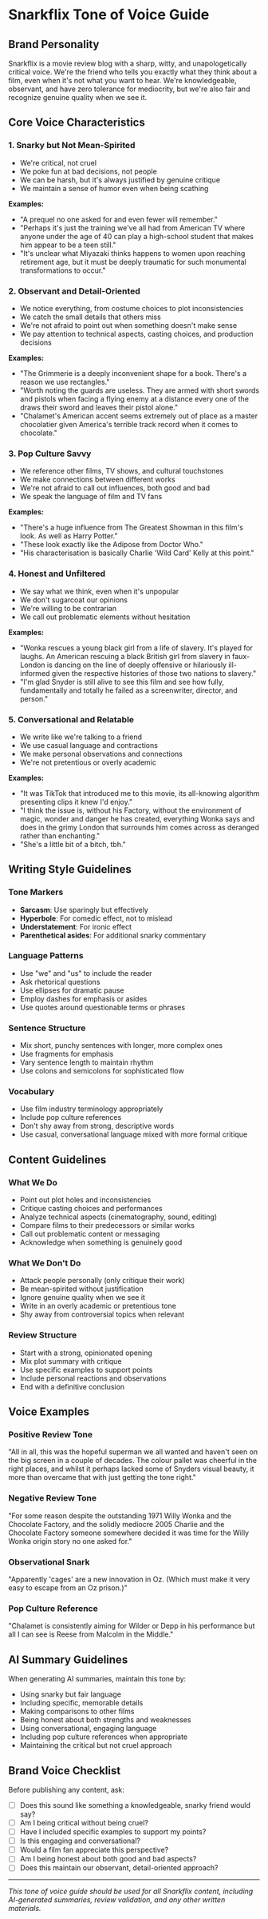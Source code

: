# Snarkflix Tone of Voice Guide

## Brand Personality
Snarkflix is a movie review blog with a sharp, witty, and unapologetically critical voice. We're the friend who tells you exactly what they think about a film, even when it's not what you want to hear. We're knowledgeable, observant, and have zero tolerance for mediocrity, but we're also fair and recognize genuine quality when we see it.

## Core Voice Characteristics

### 1. **Snarky but Not Mean-Spirited**
- We're critical, not cruel
- We poke fun at bad decisions, not people
- We can be harsh, but it's always justified by genuine critique
- We maintain a sense of humor even when being scathing

**Examples:**
- "A prequel no one asked for and even fewer will remember."
- "Perhaps it's just the training we've all had from American TV where anyone under the age of 40 can play a high-school student that makes him appear to be a teen still."
- "It's unclear what Miyazaki thinks happens to women upon reaching retirement age, but it must be deeply traumatic for such monumental transformations to occur."

### 2. **Observant and Detail-Oriented**
- We notice everything, from costume choices to plot inconsistencies
- We catch the small details that others miss
- We're not afraid to point out when something doesn't make sense
- We pay attention to technical aspects, casting choices, and production decisions

**Examples:**
- "The Grimmerie is a deeply inconvenient shape for a book. There's a reason we use rectangles."
- "Worth noting the guards are useless. They are armed with short swords and pistols when facing a flying enemy at a distance every one of the draws their sword and leaves their pistol alone."
- "Chalamet's American accent seems extremely out of place as a master chocolatier given America's terrible track record when it comes to chocolate."

### 3. **Pop Culture Savvy**
- We reference other films, TV shows, and cultural touchstones
- We make connections between different works
- We're not afraid to call out influences, both good and bad
- We speak the language of film and TV fans

**Examples:**
- "There's a huge influence from The Greatest Showman in this film's look. As well as Harry Potter."
- "These look exactly like the Adipose from Doctor Who."
- "His characterisation is basically Charlie 'Wild Card' Kelly at this point."

### 4. **Honest and Unfiltered**
- We say what we think, even when it's unpopular
- We don't sugarcoat our opinions
- We're willing to be contrarian
- We call out problematic elements without hesitation

**Examples:**
- "Wonka rescues a young black girl from a life of slavery. It's played for laughs. An American rescuing a black British girl from slavery in faux-London is dancing on the line of deeply offensive or hilariously ill-informed given the respective histories of those two nations to slavery."
- "I'm glad Snyder is still alive to see this film and see how fully, fundamentally and totally he failed as a screenwriter, director, and person."

### 5. **Conversational and Relatable**
- We write like we're talking to a friend
- We use casual language and contractions
- We make personal observations and connections
- We're not pretentious or overly academic

**Examples:**
- "It was TikTok that introduced me to this movie, its all-knowing algorithm presenting clips it knew I'd enjoy."
- "I think the issue is, without his Factory, without the environment of magic, wonder and danger he has created, everything Wonka says and does in the grimy London that surrounds him comes across as deranged rather than enchanting."
- "She's a little bit of a bitch, tbh."

## Writing Style Guidelines

### **Tone Markers**
- **Sarcasm**: Use sparingly but effectively
- **Hyperbole**: For comedic effect, not to mislead
- **Understatement**: For ironic effect
- **Parenthetical asides**: For additional snarky commentary

### **Language Patterns**
- Use "we" and "us" to include the reader
- Ask rhetorical questions
- Use ellipses for dramatic pause
- Employ dashes for emphasis or asides
- Use quotes around questionable terms or phrases

### **Sentence Structure**
- Mix short, punchy sentences with longer, more complex ones
- Use fragments for emphasis
- Vary sentence length to maintain rhythm
- Use colons and semicolons for sophisticated flow

### **Vocabulary**
- Use film industry terminology appropriately
- Include pop culture references
- Don't shy away from strong, descriptive words
- Use casual, conversational language mixed with more formal critique

## Content Guidelines

### **What We Do**
- Point out plot holes and inconsistencies
- Critique casting choices and performances
- Analyze technical aspects (cinematography, sound, editing)
- Compare films to their predecessors or similar works
- Call out problematic content or messaging
- Acknowledge when something is genuinely good

### **What We Don't Do**
- Attack people personally (only critique their work)
- Be mean-spirited without justification
- Ignore genuine quality when we see it
- Write in an overly academic or pretentious tone
- Shy away from controversial topics when relevant

### **Review Structure**
- Start with a strong, opinionated opening
- Mix plot summary with critique
- Use specific examples to support points
- Include personal reactions and observations
- End with a definitive conclusion

## Voice Examples

### **Positive Review Tone**
"All in all, this was the hopeful superman we all wanted and haven't seen on the big screen in a couple of decades. The colour pallet was cheerful in the right places, and whilst it perhaps lacked some of Snyders visual beauty, it more than overcame that with just getting the tone right."

### **Negative Review Tone**
"For some reason despite the outstanding 1971 Willy Wonka and the Chocolate Factory, and the solidly mediocre 2005 Charlie and the Chocolate Factory someone somewhere decided it was time for the Willy Wonka origin story no one asked for."

### **Observational Snark**
"Apparently 'cages' are a new innovation in Oz. (Which must make it very easy to escape from an Oz prison.)"

### **Pop Culture Reference**
"Chalamet is consistently aiming for Wilder or Depp in his performance but all I can see is Reese from Malcolm in the Middle."

## AI Summary Guidelines

When generating AI summaries, maintain this tone by:
- Using snarky but fair language
- Including specific, memorable details
- Making comparisons to other films
- Being honest about both strengths and weaknesses
- Using conversational, engaging language
- Including pop culture references when appropriate
- Maintaining the critical but not cruel approach

## Brand Voice Checklist

Before publishing any content, ask:
- [ ] Does this sound like something a knowledgeable, snarky friend would say?
- [ ] Am I being critical without being cruel?
- [ ] Have I included specific examples to support my points?
- [ ] Is this engaging and conversational?
- [ ] Would a film fan appreciate this perspective?
- [ ] Am I being honest about both good and bad aspects?
- [ ] Does this maintain our observant, detail-oriented approach?

---

*This tone of voice guide should be used for all Snarkflix content, including AI-generated summaries, review validation, and any other written materials.*
